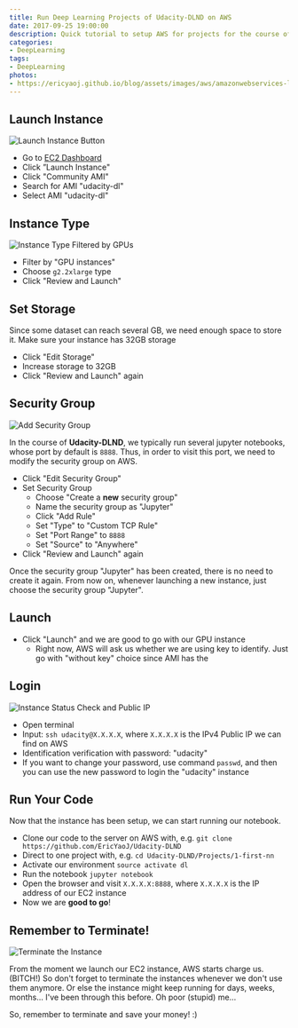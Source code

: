 ```yaml
---
title: Run Deep Learning Projects of Udacity-DLND on AWS
date: 2017-09-25 19:00:00
description: Quick tutorial to setup AWS for projects for the course of Deep Learning Nano Degree with Udacity.
categories:
- DeepLearning
tags:
- DeepLearning
photos:
- https://ericyaoj.github.io/blog/assets/images/aws/amazonwebservices-logo.png
---
```


## Launch Instance

![Launch Instance Button](https://ericyaoj.github.io/blog/assets/images/aws/instance-button.png)

- Go to [EC2 Dashboard](https://console.aws.amazon.com/console/home?#)
- Click ”Launch Instance"
- Click "Community AMI"
- Search for AMI "udacity-dl"
- Select AMI "udacity-dl"

## Instance Type

![Instance Type Filtered by GPUs](https://ericyaoj.github.io/blog/assets/images/aws/gpu-instances.png)

- Filter by "GPU instances"
- Choose `g2.2xlarge` type
- Click "Review and Launch"

## Set Storage

Since some dataset can reach several GB, we need enough space to store it. Make sure your instance has 32GB storage

- Click "Edit Storage"
- Increase storage to 32GB
- Click "Review and Launch" again

## Security Group

![Add Security Group](https://ericyaoj.github.io/blog/assets/images/aws/aws-add-sec-group.png)

In the course of **Udacity-DLND**, we typically run several jupyter notebooks, whose port by default is `8888`. Thus, in order to visit this port, we need to modify the security group on AWS.

- Click "Edit Security Group"
- Set Security Group
    + Choose "Create a **new** security group"
    + Name the security group as "Jupyter"
    + Click "Add Rule"
    + Set "Type" to "Custom TCP Rule"
    + Set "Port Range" to `8888`
    + Set "Source" to "Anywhere"
- Click "Review and Launch" again

Once the security group "Jupyter" has been created, there is  no need to create it again. From now on, whenever launching a new instance, just choose the security group "Jupyter".

## Launch

- Click "Launch" and we are good to go with our GPU instance
    + Right now, AWS will ask us whether we are using key to identify. Just go with "without key" choice since AMI has the 

## Login

![Instance Status Check and Public IP](https://ericyaoj.github.io/blog/assets/images/aws/aws-inst-stats.jpg)

- Open terminal
- Input: `ssh udacity@X.X.X.X`, where `X.X.X.X` is the IPv4 Public IP we can find on AWS
- Identification verification with password: "udacity"
- If you want to change your password, use command `passwd`, and then you can use the new password to login the "udacity" instance

## Run Your Code

Now that the instance has been setup, we can start running our notebook.

- Clone our code to the server on AWS with, e.g. `git clone https://github.com/EricYaoJ/Udacity-DLND`
- Direct to one project with, e.g. `cd Udacity-DLND/Projects/1-first-nn`
- Activate our environment `source activate dl`
- Run the notebook `jupyter notebook`
- Open the browser and visit `X.X.X.X:8888`, where `X.X.X.X` is the IP address of our EC2 instance
- Now we are **good to go**!

## Remember to Terminate!

![Terminate the Instance](https://ericyaoj.github.io/blog/assets/images/aws/stop.png)

From the moment we launch our EC2 instance, AWS starts charge us. (BITCH!) So don't forget to terminate the instances whenever we don't use them anymore. Or else the instance might keep running for days, weeks, months... I've been through this before. Oh poor (stupid) me...

So, remember to terminate and save your money! :)